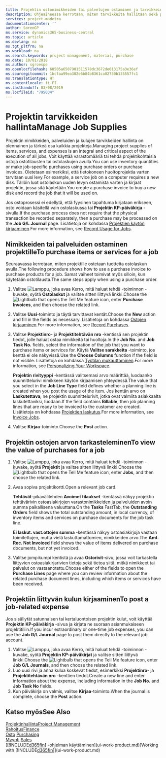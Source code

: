 ```yaml
---
title: Projektin ostonimikkeiden tai palvelujen ostaminen ja tarvikkeiden hallinta| Microsoft Docs
description: Ohjeaiheessa kerrotaan, miten tarvikkeita hallitaan sekä projekteille ostetaan materiaaleja ja palveluja.
services: project-madeira
documentationcenter: ''
author: SorenGP
ms.service: dynamics365-business-central
ms.topic: article
ms.devlang: na
ms.tgt_pltfrm: na
ms.workload: na
ms.search.keywords: project management, material, purchase
ms.date: 10/01/2018
ms.author: sgroespe
ms.openlocfilehash: 68505a6507901511578dc3672de013175a3e36ef
ms.sourcegitcommit: 1bcfaa99ea302e6b84b8361ca02730b135557fc1
ms.translationtype: HT
ms.contentlocale: fi-FI
ms.lasthandoff: 03/08/2019
ms.locfileid: "795034"
---
```

# <a name="manage-job-supplies"></a><span data-ttu-id="f64d3-103">Projektin tarvikkeiden hallinta</span><span class="sxs-lookup"><span data-stu-id="f64d3-103">Manage Job Supplies</span></span>
<span data-ttu-id="f64d3-104">Projektin nimikkeiden, palveluiden ja kulujen tarvikkeiden hallinta on olennainen ja tärkeä osa kaikkia projekteja.</span><span class="sxs-lookup"><span data-stu-id="f64d3-104">Managing project supplies of items, services, and expenses is an integral and critical aspect of the execution of all jobs.</span></span> <span data-ttu-id="f64d3-105">Voit käyttää varastomääriä tai tehdä projektikohtaisia ostoja ostotilausten tai ostolaskujen avulla.</span><span class="sxs-lookup"><span data-stu-id="f64d3-105">You can use inventory quantities or make job-specific purchases using purchase orders or purchase invoices.</span></span> <span data-ttu-id="f64d3-106">Oletetaan esimerkiksi, että tietokoneen huoltoprojektia varten tarvitaan uusi levy.</span><span class="sxs-lookup"><span data-stu-id="f64d3-106">For example, a service job on a computer requires a new disk.</span></span> <span data-ttu-id="f64d3-107">Tällöin luot ostolaskun uuden levyn ostamista varten ja kirjaat projektin, jossa sitä käytetään.</span><span class="sxs-lookup"><span data-stu-id="f64d3-107">You create a purchase invoice to buy a new disk and record the job that it will be used on.</span></span>

<span data-ttu-id="f64d3-108">Jos ostoprosessi ei edellytä, että fyysinen tapahtuma kirjataan erikseen, osto voidaan käsitellä vain ostolaskussa tai **Projektin KP-päiväkirja** -sivulla.</span><span class="sxs-lookup"><span data-stu-id="f64d3-108">If the purchase process does not require that the physical transaction be recorded separately, then a purchase may be processed on the **Job G/L Journal** page.</span></span> <span data-ttu-id="f64d3-109">Lisätietoja on kohdassa [Projektien käytön kirjaaminen](projects-how-record-job-usage.md).</span><span class="sxs-lookup"><span data-stu-id="f64d3-109">For more information, see [Record Usage for Jobs](projects-how-record-job-usage.md).</span></span>

## <a name="to-purchase-items-or-services-for-a-job"></a><span data-ttu-id="f64d3-110">Nimikkeiden tai palveluiden ostaminen projektille</span><span class="sxs-lookup"><span data-stu-id="f64d3-110">To purchase items or services for a job</span></span>
<span data-ttu-id="f64d3-111">Seuraavassa kerrotaan, miten projektille ostetaan tuotteita ostolaskun avulla.</span><span class="sxs-lookup"><span data-stu-id="f64d3-111">The following procedure shows how to use a purchase invoice to purchase products for a job.</span></span> <span data-ttu-id="f64d3-112">Samat vaiheet toimivat myös silloin, kun käytetään ostotilausta.</span><span class="sxs-lookup"><span data-stu-id="f64d3-112">The same steps apply when using a purchase order.</span></span>  

1. <span data-ttu-id="f64d3-113">Valitse ![Lamppu, joka avaa Kerro, mitä haluat tehdä -toiminnon](media/ui-search/search_small.png "Kerro, mitä haluat tehdä") -kuvake, syötä **Ostolaskut** ja valitse sitten liittyvä linkki.</span><span class="sxs-lookup"><span data-stu-id="f64d3-113">Choose the ![Lightbulb that opens the Tell Me feature](media/ui-search/search_small.png "Tell me what you want to do") icon, enter **Purchase Invoices**, and then choose the related link.</span></span>  
2. <span data-ttu-id="f64d3-114">Valitse **Uusi**-toiminto ja täytä tarvittavat kentät.</span><span class="sxs-lookup"><span data-stu-id="f64d3-114">Choose the **New** action and fill in the fields as necessary.</span></span> <span data-ttu-id="f64d3-115">Lisätietoja on kohdassa [Ostojen kirjaaminen](purchasing-how-record-purchases.md).</span><span class="sxs-lookup"><span data-stu-id="f64d3-115">For more information, see [Record Purchases](purchasing-how-record-purchases.md).</span></span>
3. <span data-ttu-id="f64d3-116">Valitse **Projektinro**- ja **Projektitehtävän nro** -kentissä sen projektin tiedot, jolle haluat ostaa nimikkeitä tai huoltoja.</span><span class="sxs-lookup"><span data-stu-id="f64d3-116">In the **Job No.** and **Job Task No.** fields, select the information of the job that you want to purchase items or services for.</span></span> <span data-ttu-id="f64d3-117">Käytä **Valitse sarakkeita** -toiminto, jos kenttä ei ole näkyvissä.</span><span class="sxs-lookup"><span data-stu-id="f64d3-117">Use the **Choose Columns** function if the field is not visible.</span></span> <span data-ttu-id="f64d3-118">Lisätietoja on kohdassa [Työtilan mukauttaminen](ui-personalization-user.md).</span><span class="sxs-lookup"><span data-stu-id="f64d3-118">For more information, see [Personalizing Your Workspace](ui-personalization-user.md).</span></span>

    <span data-ttu-id="f64d3-119">**Projektin rivityyppi** -kentässä valitsemasi arvo määrittää, luodaanko suunnittelurivi nimikkeen käytön kirjaamisen yhteydessä.</span><span class="sxs-lookup"><span data-stu-id="f64d3-119">The value that you select in the **Job Line Type** field defines whether a planning line is created when you post the usage of the item.</span></span> <span data-ttu-id="f64d3-120">Jos kentän arvo on **Laskutettava**, ne projektin suunnittelurivit, jotka ovat valmiita asiakkaalta laskutettaviksi, luodaan.</span><span class="sxs-lookup"><span data-stu-id="f64d3-120">If the field contains **Billable**, then job planning lines that are ready to be invoiced to the customer are created.</span></span> <span data-ttu-id="f64d3-121">Lisätietoja on kohdassa [Projektien laskutus](projects-how-invoice-jobs.md).</span><span class="sxs-lookup"><span data-stu-id="f64d3-121">For more information, see [Invoice Jobs](projects-how-invoice-jobs.md).</span></span>
4. <span data-ttu-id="f64d3-122">Valitse **Kirjaa**-toiminto.</span><span class="sxs-lookup"><span data-stu-id="f64d3-122">Choose the **Post** action.</span></span>

## <a name="to-view-the-value-of-purchases-for-a-job"></a><span data-ttu-id="f64d3-123">Projektin ostojen arvon tarkasteleminen</span><span class="sxs-lookup"><span data-stu-id="f64d3-123">To view the value of purchases for a job</span></span>
1. <span data-ttu-id="f64d3-124">Valitse ![Lamppu, joka avaa Kerro, mitä haluat tehdä -toiminnon](media/ui-search/search_small.png "Kerro, mitä haluat tehdä") -kuvake, syötä **Projektit** ja valitse sitten liittyvä linkki.</span><span class="sxs-lookup"><span data-stu-id="f64d3-124">Choose the ![Lightbulb that opens the Tell Me feature](media/ui-search/search_small.png "Tell me what you want to do") icon, enter **Jobs**, and then choose the related link.</span></span>
2. <span data-ttu-id="f64d3-125">Avaa sopiva projektikortti.</span><span class="sxs-lookup"><span data-stu-id="f64d3-125">Open a relevant job card.</span></span>

    <span data-ttu-id="f64d3-126">**Tehtävät**-pikavälilehden **Avoimet tilaukset** -kentässä näkyy projektin tehtävärivin ostoasiakirjojen varastonimikkeiden ja palveluiden avoin summa paikallisena valuuttana.</span><span class="sxs-lookup"><span data-stu-id="f64d3-126">On the **Tasks** FastTab, the **Outstanding Orders** field shows the total outstanding amount, in local currency, of inventory items and services on purchase documents for the job task line.</span></span>  

    <span data-ttu-id="f64d3-127">**Ei laskut. vast.ottojen summa** -kentässä näkyy ostoasiakirjoja vastaan toimitettujen, mutta vielä laskuttamattomien, nimikkeiden arvo.</span><span class="sxs-lookup"><span data-stu-id="f64d3-127">The **Amt. Rec. Not Invoiced** field shows the value of items delivered on purchase documents, but not yet invoiced.</span></span>  
3. <span data-ttu-id="f64d3-128">Valitse jompikumpi kentistä ja avaa **Ostorivit**-sivu, jossa voit tarkastella liittyvien ostoasiakirjarivien tietoja sekä tietoa siitä, mitkä nimikkeet tai palvelut on vastaanotettu.</span><span class="sxs-lookup"><span data-stu-id="f64d3-128">Choose either of the fields to open the **Purchase Lines** page where you can review information about the related purchase document lines, including which items or services have been received.</span></span>

## <a name="to-post-a-job-related-expense"></a><span data-ttu-id="f64d3-129">Projektiin liittyvän kulun kirjaaminen</span><span class="sxs-lookup"><span data-stu-id="f64d3-129">To post a job-related expense</span></span>
<span data-ttu-id="f64d3-130">Jos sisällytät satunnaisen tai kertaluontoisen projektin kulut, voit käyttää **Projektin KP-päiväkirja** -sivua ja kirjata ne suoraan asianmukaiseen projektitiliin.</span><span class="sxs-lookup"><span data-stu-id="f64d3-130">If you incur extraordinary or one-time job expenses, you can use the **Job G/L Journal** page to post them directly to the relevant job account.</span></span>

1. <span data-ttu-id="f64d3-131">Valitse ![Lamppu, joka avaa Kerro, mitä haluat tehdä -toiminnon](media/ui-search/search_small.png "Kerro, mitä haluat tehdä") -kuvake, syötä **Projektin KP-päiväkirjat** ja valitse sitten liittyvä linkki.</span><span class="sxs-lookup"><span data-stu-id="f64d3-131">Choose the ![Lightbulb that opens the Tell Me feature](media/ui-search/search_small.png "Tell me what you want to do") icon, enter **Job G/L Journals**, and then choose the related link.</span></span>  
2. <span data-ttu-id="f64d3-132">Luo uusi rivi ja anna kulua koskevat tiedot, esimerkiksi **Projektinro**- ja **Projektitehtävän nro** -kenttien tiedot.</span><span class="sxs-lookup"><span data-stu-id="f64d3-132">Create a new line and enter information about the expense, including information in the **Job No.** and **Job Task No** fields.</span></span>  
3. <span data-ttu-id="f64d3-133">Kun päiväkirja on valmis, valitse **Kirjaa**-toiminto.</span><span class="sxs-lookup"><span data-stu-id="f64d3-133">When the journal is complete, choose the **Post** action.</span></span>

## <a name="see-also"></a><span data-ttu-id="f64d3-134">Katso myös</span><span class="sxs-lookup"><span data-stu-id="f64d3-134">See Also</span></span>
[<span data-ttu-id="f64d3-135">Projektinhallinta</span><span class="sxs-lookup"><span data-stu-id="f64d3-135">Project Management</span></span>](projects-manage-projects.md)  
[<span data-ttu-id="f64d3-136">Rahoitus</span><span class="sxs-lookup"><span data-stu-id="f64d3-136">Finance</span></span>](finance.md)  
<span data-ttu-id="f64d3-137">[Osto](purchasing-manage-purchasing.md)       </span><span class="sxs-lookup"><span data-stu-id="f64d3-137">[Purchasing](purchasing-manage-purchasing.md)       </span></span>  
<span data-ttu-id="f64d3-138">[Myynti](sales-manage-sales.md)    </span><span class="sxs-lookup"><span data-stu-id="f64d3-138">[Sales](sales-manage-sales.md)    </span></span>  
<span data-ttu-id="f64d3-139">[[!INCLUDE[d365fin](includes/d365fin_md.md)] -ohjelman käyttäminen](ui-work-product.md)</span><span class="sxs-lookup"><span data-stu-id="f64d3-139">[Working with [!INCLUDE[d365fin](includes/d365fin_md.md)]](ui-work-product.md)</span></span>  
